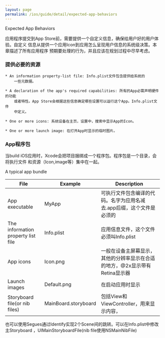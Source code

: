 ```yaml
---
layout: page
permalink: /ios/guide/detail/expected-app-behaviors
---
```


Expected App Behaviors

应用程序提交到App Store前，需要提供一个自定义信息，确保给用户好的用户体验。自定义
信息从提供一个应用Icon到应用怎么呈现用户信息的系统级决策。本章描述了所有应用程序
预期要处理的行为，并且应该在规划过程中尽早考虑。

### 提供必要的资源

	* An information property-list file: Info.plist文件包含提供给系统的
		一些元数据。

	* A declaration of the app's required capabilities: 所有的App必需声明硬件的功能
		或者特性。App Store会根据这些信息确定哪些设置可以运行这个App。Info.plist文件
		中定义。

	* One or more icons: 系统设备在主页，设置中，搜索中显示App的Icon。
	
	* One or more launch image:	在打开App时显示的临时图片。

### App程序包
当build iOS应用时，Xcode会把项目捆绑成一个程序包。程序包是一个目录，会将执行文件
和资源（Icon,image等）集中在一起。

A typical app bundle

File     | Example   | Description
---------|-----------|--------------------------------
App executable | MyApp  | 可执行文件包含编译的代码。名字为应用名减去.app后缀，这个文件是必须的
The information property list file | Info.plist | 应用信息文件，这个文件必须叫Info.plist
App icons | Icon.png | 一般在设备主屏幕显示，其他的分辨率显示在合适的地方，@2x显示带有Retina显示器
Launch images | Default.png | 在启动应用时显示
Storyboard file(or nib files) | MainBoard.storyboard | 包括View和ViewController，用来显示内容，
也可以使用Segues通过Identify实现2个Scene间的跳转。可以在Info.plist中修改主Storyboard
，UIMainStoryboardFile(nib file使用NSMainNibFile)

